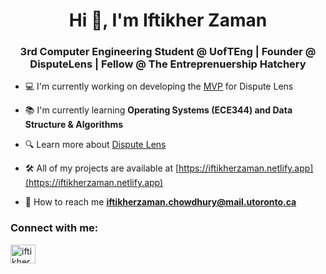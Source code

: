 # <h1 align="center">Hi 🚀, I'm Iftikher Zaman</h1>
<h3 align="center">3rd Computer Engineering Student @ UofTEng | Founder @ DisputeLens | Fellow @ The Entreprenuership Hatchery</h3>

- 💻 I'm currently working on developing the [MVP](https://github.com/IftikherZaman/DisputeLens-Quote-Analysis-MVP) for Dispute Lens
  
- 📚 I'm currently learning **Operating Systems (ECE344) and Data Structure & Algorithms**
  
- 🔍 Learn more about [Dispute Lens](https://disputelens.netlify.app)
  
- 🛠️ All of my projects are available at [https://iftikherzaman.netlify.app](https://iftikherzaman.netlify.app)
  
- 📧 How to reach me **iftikherzaman.chowdhury@mail.utoronto.ca**

<h3 align="left">Connect with me:</h3>
<p align="left">
<a href="https://linkedin.com/in/iftikher zaman" target="blank"><img align="center" src="https://raw.githubusercontent.com/rahuldkjain/github-profile-readme-generator/master/src/images/icons/Social/linked-in-alt.svg" alt="iftikher zaman" height="30" width="40" /></a>
</p>
